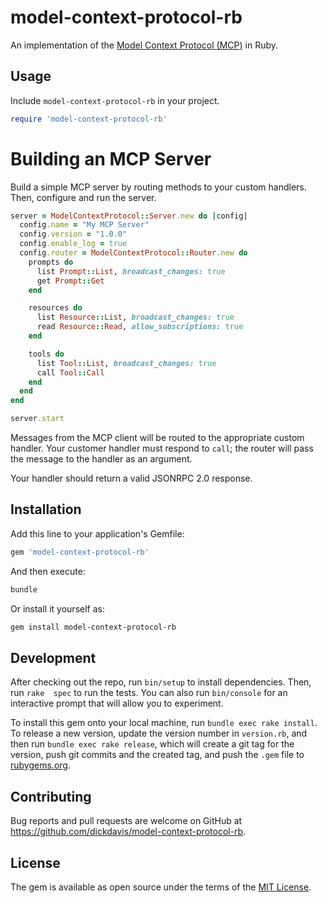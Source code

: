 # model-context-protocol-rb

An implementation of the [Model Context Protocol (MCP)](https://spec.modelcontextprotocol.io/specification/2024-11-05/) in Ruby.

## Usage

Include `model-context-protocol-rb` in your project.

```ruby
require 'model-context-protocol-rb'
```

# Building an MCP Server

Build a simple MCP server by routing methods to your custom handlers. Then, configure and run the server.

```ruby
server = ModelContextProtocol::Server.new do |config|
  config.name = "My MCP Server"
  config.version = "1.0.0"
  config.enable_log = true
  config.router = ModelContextProtocol::Router.new do
    prompts do
      list Prompt::List, broadcast_changes: true
      get Prompt::Get
    end

    resources do
      list Resource::List, broadcast_changes: true
      read Resource::Read, allow_subscriptions: true
    end

    tools do
      list Tool::List, broadcast_changes: true
      call Tool::Call
    end
  end
end

server.start
```

Messages from the MCP client will be routed to the appropriate custom handler. Your customer handler must respond to `call`; the router will pass the message to the handler as an argument.

Your handler should return a valid JSONRPC 2.0 response.

## Installation

Add this line to your application's Gemfile:

```ruby
gem 'model-context-protocol-rb'
```

And then execute:

```bash
bundle
```

Or install it yourself as:

```bash
gem install model-context-protocol-rb
```

## Development

After checking out the repo, run `bin/setup` to install dependencies. Then, run `rake  spec` to run the tests. You can also run `bin/console` for an interactive prompt that will allow you to experiment.

To install this gem onto your local machine, run `bundle exec rake install`. To release a new version, update the version number in `version.rb`, and then run `bundle exec rake release`, which will create a git tag for the version, push git commits and the created tag, and push the `.gem` file to [rubygems.org](https://rubygems.org).

## Contributing

Bug reports and pull requests are welcome on GitHub at https://github.com/dickdavis/model-context-protocol-rb.

## License

The gem is available as open source under the terms of the [MIT License](https://opensource.org/licenses/MIT).
